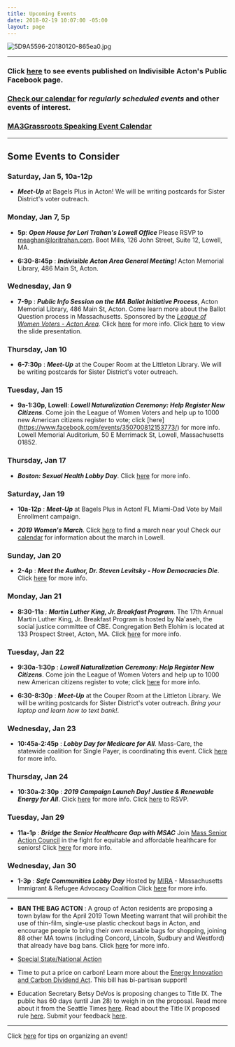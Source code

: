 ```yaml
---
title: Upcoming Events
date: 2018-02-19 10:07:00 -05:00
layout: page
---
```


![5D9A5596-20180120-865ea0.jpg](/uploads/5D9A5596-20180120-865ea0.jpg)

---

### Click [here](https://www.facebook.com/pg/IndivisibleActon/events/?ref=page_internal) to see events published on Indivisible Acton's Public Facebook page.

### [Check our calendar](http://www.indivisibleacton.org/calendar.html) for *regularly scheduled events* and other events of interest.

### [MA3Grassroots Speaking Event Calendar](https://www.ma3grassroots.com/event-calendar)

---

## Some Events to Consider

### Saturday, Jan 5, 10a-12p

* ***Meet-Up*** at Bagels Plus in Acton! We will be writing postcards for Sister District's voter outreach.

### Monday, Jan 7, 5p

* **5p**: ***Open House for Lori Trahan's Lowell Office***  Please RSVP to meaghan@loritrahan.com. Boot Mills, 126 John Street, Suite 12, Lowell, MA.


* **6:30-8:45p** : ***Indivisible Acton Area General Meeting!***  Acton Memorial Library, 486 Main St, Acton.

### Wednesday, Jan 9

* **7-9p** : ***Public Info Session on the MA Ballot Initiative Process***, Acton Memorial Library, 486 Main St, Acton.  Come learn more about the Ballot Question process in Massachusetts.  Sponsored by the *[League of Women Voters - Acton Area](http://www.lwv-aa.org/home)*.  Click [here](https://www.facebook.com/events/315833375692840/) for more info.  Click [here](https://drive.google.com/file/d/1M6hONThbQFIveevCqpp6nXkq5EmCpNlD/view) to view the slide presentation.

### Thursday, Jan 10

* **6-7:30p** : ***Meet-Up*** at the Couper Room at the Littleton Library.  We will be writing postcards for Sister District's voter outreach.

### Tuesday, Jan 15

* **9a-1:30p, Lowell**:  ***Lowell Naturalization Ceremony: Help Register New Citizens***.  Come join the League of Women Voters and help up to 1000 new American citizens register to vote; click \[here\]  (https://www.facebook.com/events/350700812153773/) for more info.  Lowell Memorial Auditorium, 50 E Merrimack St, Lowell, Massachusetts 01852.

### Thursday, Jan 17

* ***Boston: Sexual Health Lobby Day***.  Click  [here](https://www.aclum.org/en/events/sexual-health-lobby-day) for more info.

### Saturday, Jan 19

* **10a-12p** : ***Meet-Up*** at Bagels Plus in Acton! FL Miami-Dad Vote by Mail Enrollment campaign.

* ***2019 Women's March***. Click [here](https://actionnetwork.org/event_campaigns/third-annual-womens-march-womenswave) to find a march near you!  Check our [calendar](http://www.indivisibleacton.org/calendar.html) for information about the march in Lowell.

### Sunday, Jan 20

* **2-4p** : ***Meet the Author, Dr. Steven Levitsky - How Democracies Die***. Click [here](https://prescottscc.org/event/meet-the-author-how-democracies-die/?instance_id=7133&fbclid=IwAR2DSVrxD0x_YTpGmiYBHGw0hFFuEckSR26E4Ju9ya_Rm4hW06FF6p4EErU) for more info.

### Monday, Jan 21

* **8:30-11a** : ***Martin Luther King, Jr. Breakfast Program***.  The 17th Annual Martin Luther King, Jr. Breakfast Program is hosted by Na'aseh, the social justice committee of CBE.  Congregation Beth Elohim is located at 133 Prospect Street, Acton, MA.  Click [here](https://www.bethelohim.org/event/special-mlk-breakfast.html) for more info.

### Tuesday, Jan 22

* **9:30a-1:30p** : ***Lowell Naturalization Ceremony: Help Register New Citizens***.  Come join the League of Women Voters and help up to 1000 new American citizens register to vote; click [here](https://www.facebook.com/events/290454704988158/) for more info.

* **6:30-8:30p** : ***Meet-Up*** at the Couper Room at the Littleton Library.  We will be writing postcards for Sister District's voter outreach.  *Bring your laptop and learn how to text bank!*.


### Wednesday, Jan 23

* **10:45a-2:45p** : ***Lobby Day for Medicare for All***.  Mass-Care, the statewide coalition for Single Payer, is coordinating this event. Click [here](https://www.facebook.com/events/2188237104826873/) for more info.

### Thursday, Jan 24

* **10:30a-2:30p** : ***2019 Campaign Launch Day! Justice & Renewable Energy for All***. Click [here](https://www.facebook.com/events/2281484028801937/) for more info.  Click [here](https://docs.google.com/forms/d/e/1FAIpQLSfYLojgKNwjkzm-Nsju8oGAdKl23cIb44vWt608q927ku3xhw/viewform?fbclid=IwAR0gU16YfAm3HVq1roWwOwXkAhpBlwGjjhbqCt0Z2fmm9ZkIb7wqYngvzOw) to RSVP.

### Tuesday, Jan 29

* **11a-1p** : ***Bridge the Senior Healthcare Gap with MSAC***  Join [Mass Senior Action Council](http://www.masssenioraction.org) in the fight for equitable and affordable healthcare for seniors!  Click [here](https://www.facebook.com/events/270048277197436/) for more info.

### Wednesday, Jan 30

* **1-3p** : ***Safe Communities Lobby Day*** Hosted by [MIRA](http://www.miracoalition.org) - Massachusetts Immigrant & Refugee Advocacy Coalition  Click [here](https://www.facebook.com/events/243045716596390/) for more info.

---

* **BAN THE BAG ACTON** : A group of Acton residents are proposing a town bylaw for the April 2019 Town Meeting warrant that will prohibit the use of thin-film, single-use plastic checkout bags in Acton, and encourage people to bring their own reusable bags for shopping, joining 88 other MA towns (including Concord, Lincoln, Sudbury and Westford) that already have bag bans. Click [here](/uploads/plastic.bag.flier.11.24.18.pdf) for more info.


* [Special State/National Action](http://www.indivisibleacton.org/2019/01/05/special-state-slash-national-action.html)


* Time to put a price on carbon!  Learn more about the [Energy Innovation and Carbon Dividend Act](https://energyinnovationact.org/how-it-works/).  This bill has bi-partisan support!


* Education Secretary Betsy DeVos is proposing changes to Title IX.  The public has 60 days (until Jan 28) to weigh in on the proposal. Read more about it from the Seattle Times [here](https://www.seattletimes.com/education-lab/devos-title-ix-changes-open-for-public-comment-thursday/?fbclid=IwAR08RB8KC15znqMYvAX5qVxEIm5XIQJRaiKco2af8kxOAvX_02EhZ_XGK2E).  Read about the Title IX proposed rule [here](https://www.federalregister.gov/documents/2018/11/29/2018-25314/nondiscrimination-on-the-basis-of-sex-in-education-programs-or-activities-receiving-federal).  Submit your feedback [here](https://www.regulations.gov/document?D=ED-2018-OCR-0064-0001).

---

Click [here](http://www.indivisibleacton.org/events/organize-an-event.html) for tips on organizing an event!